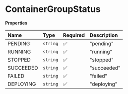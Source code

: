 # ContainerGroupStatus

**Properties**

| Name      | Type     | Required | Description |
| :-------- | :------- | :------- | :---------- |
| PENDING   | `string` | ✅       | "pending"   |
| RUNNING   | `string` | ✅       | "running"   |
| STOPPED   | `string` | ✅       | "stopped"   |
| SUCCEEDED | `string` | ✅       | "succeeded" |
| FAILED    | `string` | ✅       | "failed"    |
| DEPLOYING | `string` | ✅       | "deploying" |
